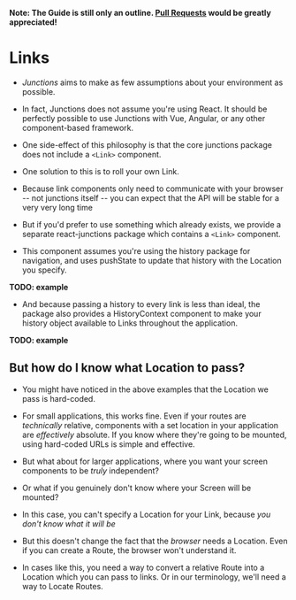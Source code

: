 **Note: The Guide is still only an outline. [Pull Requests](https://github.com/jamesknelson/junctions) would be greatly appreciated!**

# Links

- *Junctions* aims to make as few assumptions about your environment as possible.
- In fact, Junctions does not assume you're using React. It should be perfectly possible to use Junctions with Vue, Angular, or any other component-based framework.
- One side-effect of this philosophy is that the core junctions package does not include a `<Link>` component.

- One solution to this is to roll your own Link.
- Because link components only need to communicate with your browser -- not junctions itself -- you can expect that the API will be stable for a very very long time

- But if you'd prefer to use something which already exists, we provide a separate react-junctions package which contains a `<Link>` component.
- This component assumes you're using the history package for navigation, and uses pushState to update that history with the Location you specify.

**TODO: example**

- And because passing a history to every link is less than ideal, the package also provides a HistoryContext component to make your history object available to Links throughout the application.

**TODO: example**

## But how do I know what Location to pass?

- You might have noticed in the above examples that the Location we pass is hard-coded.
- For small applications, this works fine. Even if your routes are *technically* relative, components with a set location in your application are *effectively* absolute. If you know where they're going to be mounted, using hard-coded URLs is simple and effective.

- But what about for larger applications, where you want your screen components to be *truly* independent?
- Or what if you genuinely don't know where your Screen will be mounted?
- In this case, you can't specify a Location for your Link, because *you don't know what it will be*
- But this doesn't change the fact that the *browser* needs a Location. Even if you can create a Route, the browser won't understand it.
- In cases like this, you need a way to convert a relative Route into a Location which you can pass to links. Or in our terminology, we'll need a way to Locate Routes.


